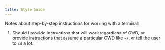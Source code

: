 ```yaml
---
title: Style Guide
---
```


Notes about step-by-step instructions for working with a terminal:

1. Should I provide instructions that will work regardless of CWD, or provide instructions that assume a particular CWD like ```~/```, or tell the user to ```cd``` a lot. 
